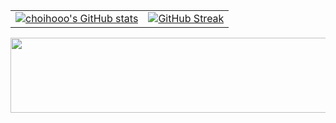 <table>
  <tr>
    <td>
      <a href="https://github.com/anuraghazra/github-readme-stats">
        <img src="https://github-readme-stats.vercel.app/api?username=choihooo" alt="choihooo's GitHub stats">
      </a>
    </td>
    <td>
      <a href="https://git.io/streak-stats">
        <img src="https://streak-stats.demolab.com?user=choihooo&locale=ko" alt="GitHub Streak">
      </a>
    </td>
  </tr>
</table>
<a href="https://github.com/devxb/gitanimals">
  <img src="https://render.gitanimals.org/farms/choihooo" width="1000" height="120"/>
</a>
